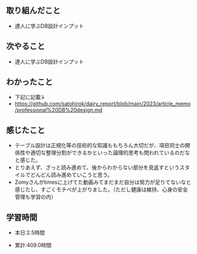 ## 取り組んだこと
- 達人に学ぶDB設計インプット

## 次やること
- 達人に学ぶDB設計インプット

## わかったこと
- 下記に記載↓
- https://github.com/satohirok/dairy_report/blob/main/2023/article_memo/professional%20DB%20design.md



## 感じたこと
- テーブル設計は正規化等の技術的な知識ももちろん大切だが、項目同士の関係性や適切な整理分割ができるかといった論理的思考も問われているのだなと感じた。
- とりあえず、ざっと読み進めて、後からわからない部分を見返すというスタイルでどんどん読み進めていこうと思う。
- Zomyさんがtimesに上げてた動画みてまだまだ自分は努力が足りてないなと感じたし、すごくモチベが上がりました。（ただし健康は維持、心身の安全管理も学習の内）


## 学習時間
- 本日:2.5時間

- 累計:409.0時間
